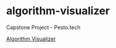 # algorithm-visualizer

Capstone Project - Pesto.tech

<a href="https://kaushikabhi999.github.io/capstone-algorithm-visualizer/" target="_blank">Algorithm Visualizer</a>
